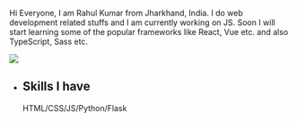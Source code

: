 Hi Everyone, I am Rahul Kumar from Jharkhand, India. I do web development related stuffs and I am currently working on JS. Soon I will start learning some of the popular frameworks like React, Vue etc. and also TypeScript, Sass etc.


<img src="https://github.com/Rahulbaran/Rahulbaran/blob/main/IMG_20210412_172103.jpg" style="filter:contrast(1.4) brightness(0.9) hue-rotate(-10deg)  saturate(150%);">
<ul>
<li><h2>Skills I have </h2></li>
HTML/CSS/JS/Python/Flask
</ul>
